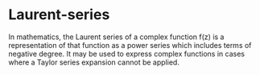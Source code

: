 # Laurent-series
In mathematics, the Laurent series of a complex function f(z) is a representation of that function as a power series which includes terms of negative degree. It may be used to express complex functions in cases where a Taylor series expansion cannot be applied.
